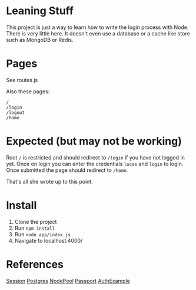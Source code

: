 

# Leaning Stuff

This project is just a way to learn how to write the login process with Node.
There is very little here.  It doesn't even use a database or a cache like
store such as MongoDB or Redis.

# Pages

See routes.js

Also these pages:

```
/
/login
/logout
/home
```

# Expected (but may not be working)

Root `/` is restricted and should redirect to `/login` if you have not logged in yet.
Once on login you can enter the credentials `lucas` and `login` to login.  Once submitted
the page should redirect to `/home`.

That's all she wrote up to this point.

# Install

1.  Clone the project
1.  Run `npm install`
1.  Run `node app/index.js`
1.  Navigate to localhost:4000/


# References

[Session]
[Postgres]
[NodePool]
[Passport]
[AuthExample]

[Session]: http://blog.modulus.io/nodejs-and-express-sessions "Session Stuff"
[Postgres]: https://github.com/brianc/node-postgres/wiki/Client
[NodePool]: https://github.com/coopernurse/node-pool "generic-pool"
[Passport]: http://passportjs.org/
[AuthExample]: https://github.com/visionmedia/express/blob/master/examples/auth/app.js
